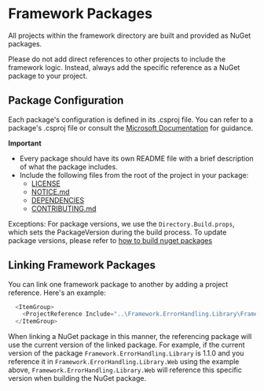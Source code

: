 # Framework Packages

All projects within the framework directory are built and provided as NuGet packages.

Please do not add direct references to other projects to include the framework logic. Instead, always add the specific reference as a NuGet package to your project.

## Package Configuration

Each package's configuration is defined in its .csproj file. You can refer to a package's .csproj file or consult the [Microsoft Documentation](https://learn.microsoft.com/en-us/nuget/create-packages/package-authoring-best-practices#package-metadata) for guidance.

**Important**

- Every package should have its own README file with a brief description of what the package includes.
- Include the following files from the root of the project in your package:
  - [LICENSE]("../../../LICENSE")
  - [NOTICE.md]("../../../NOTICE.md")
  - [DEPENDENCIES]("../../../DEPENDENCIES")
  - [CONTRIBUTING.md]("../../../CONTRIBUTING.md")

Exceptions: For package versions, we use the `Directory.Build.props`, which sets the PackageVersion during the build process. To update package versions, please refer to  [how to build nuget packages](./../../scripts/update-nuget-packages.md)

## Linking Framework Packages

You can link one framework package to another by adding a project reference. Here's an example:

``` C#
  <ItemGroup>
    <ProjectReference Include="..\Framework.ErrorHandling.Library\Framework.ErrorHandling.Library.csproj" />
  </ItemGroup>
```

When linking a NuGet package in this manner, the referencing package will use the current version of the linked package. For example, if the current version of the package `Framework.ErrorHandling.Library` is 1.1.0 and you reference it in `Framework.ErrorHandling.Library.Web` using the example above, `Framework.ErrorHandling.Library.Web` will reference this specific version when building the NuGet package.
